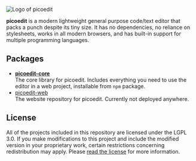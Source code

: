 ![Logo of picoedit](https://i.imgur.com/nrN0cIv.png)

**picoedit** is a modern lightweight general purpose code/text editor that packs a punch despite its tiny size. It has no dependencies, no reliance on stylesheets, works in all modern browsers, and has built-in support for multiple programming languages.

## Packages
- [**picoedit-core**](/picoedit-core/)  
  The core library for picoedit. Includes everything you need to use the editor in a web project, installable from `npm` package.
- [picoedit-web](/picoedit-web/)  
  The website repository for picoedit. Currently not deployed anywhere.

## License
All of the projects included in this repository are licensed under the LGPL 3.0. If you make modifications to this project and include the modified version in your proprietary work, certain restrictions concerning redistribution may apply. Please [read the license](/LICENSE) for more information.